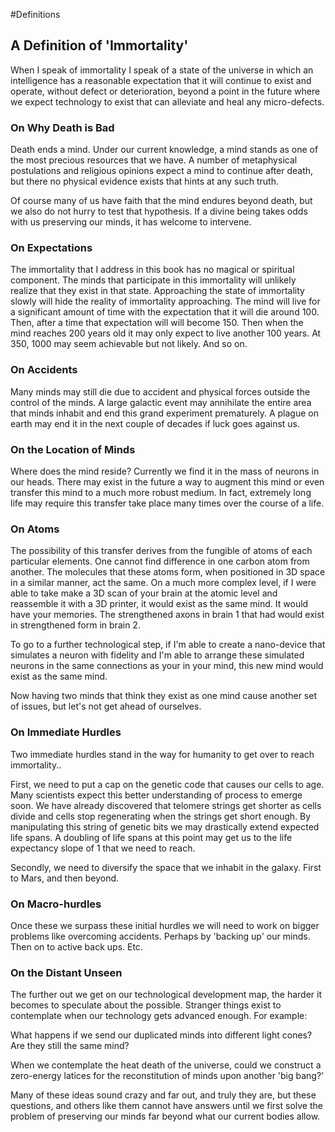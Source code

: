 #Definitions

## A Definition of 'Immortality'

When I speak of immortality I speak of a state of the universe in which an intelligence has a reasonable expectation that it will continue to exist and operate, without defect or deterioration, beyond a point in the future where we expect technology to exist that can alleviate and heal any micro-defects.

### On Why Death is Bad

Death ends a mind. Under our current knowledge, a mind stands as one of the most precious resources that we have. A number of metaphysical postulations and religious opinions expect a mind to continue after death, but there no physical evidence exists that hints at any such truth.

Of course many of us have faith that the mind endures beyond death, but we also do not hurry to test that hypothesis. If a divine being takes odds with us preserving our minds, it has welcome to intervene.

### On Expectations

The immortality that I address in this book has no magical or spiritual component. The minds that participate in this immortality will unlikely realize that they exist in that state. Approaching the state of immortality slowly will hide the reality of immortality approaching. The mind will live for a significant amount of time with the expectation that it will die around 100. Then, after a time that expectation will will become 150. Then when the mind reaches 200 years old it may only expect to live another 100 years. At 350, 1000 may seem achievable but not likely. And so on.

### On Accidents

Many minds may still die due to accident and physical forces outside the control of the minds. A large galactic event may annihilate the entire area that minds inhabit and end this grand experiment prematurely. A plague on earth may end it in the next couple of decades if luck goes against us.

### On the Location of Minds

Where does the mind reside? Currently we find it in the mass of neurons in our heads. There may exist in the future a way to augment this mind or even transfer this mind to a much more robust medium. In fact, extremely long life may require this transfer take place many times over the course of a life.

### On Atoms

The possibility of this transfer derives from the fungible of atoms of each particular elements. One cannot find difference in one carbon atom from another. The molecules that these atoms form, when positioned in 3D space in a similar manner, act the same. On a much more complex level, if I were able to take make a 3D scan of your brain at the atomic level and reassemble it with a 3D printer, it would exist as the same mind. It would have your memories. The strengthened axons in brain 1 that had would exist in strengthened form in brain 2.

To go to a further technological step, if I'm able to create a nano-device that simulates a neuron with fidelity and I'm able to arrange these simulated neurons in the same connections as your in your mind, this new mind would exist as the same mind.

Now having two minds that think they exist as one mind cause another set of issues, but let's not get ahead of ourselves.

### On Immediate Hurdles

Two immediate hurdles stand in the way for humanity to get over to reach immortality..

First, we need to put a cap on the genetic code that causes our cells to age. Many scientists expect this better understanding of process to emerge soon. We have already discovered that telomere strings get shorter as cells divide and cells stop regenerating when the strings get short enough. By manipulating this string of genetic bits we may drastically extend expected life spans. A doubling of life spans at this point may get us to the life expectancy slope of 1 that we need to reach.

Secondly, we need to diversify the space that we inhabit in the galaxy. First to Mars, and then beyond.

### On Macro-hurdles

Once these we surpass these initial hurdles we will need to work on bigger problems like overcoming accidents. Perhaps by 'backing up' our minds. Then on to active back ups. Etc.

### On the Distant Unseen

The further out we get on our technological development map, the harder it becomes to speculate about the possible. Stranger things exist to contemplate when our technology gets advanced enough. For example:

What happens if we send our duplicated minds into different light cones? Are they still the same mind?

When we contemplate the heat death of the universe, could we construct a zero-energy latices for the reconstitution of minds upon another 'big bang?'

Many of these ideas sound crazy and far out, and truly they are, but these questions, and others like them cannot have answers until we first solve the problem of preserving our minds far beyond what our current bodies allow.

